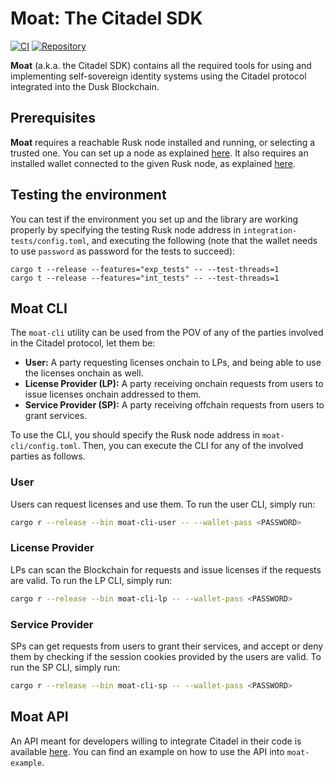 # Moat: The Citadel SDK

[![CI](https://github.com/dusk-network/moat/actions/workflows/dusk_ci.yml/badge.svg)](https://github.com/dusk-network/moat/actions/workflows/dusk_ci.yml)
[![Repository](https://img.shields.io/badge/github-moat-blueviolet?logo=github)](https://github.com/dusk-network/moat)

**Moat** (a.k.a. the Citadel SDK) contains all the required tools for using and implementing self-sovereign identity systems using the Citadel protocol integrated into the Dusk Blockchain.

## Prerequisites

**Moat** requires a reachable Rusk node installed and running, or selecting a trusted one. You can set up a node as explained [here](https://wiki.dusk.network/en/setting-up-node). It also requires an installed wallet connected to the given Rusk node, as explained [here](https://github.com/dusk-network/wallet-cli/blob/main/src/bin/README.md).

## Testing the environment

You can test if the environment you set up and the library are working properly by specifying the testing Rusk node address in `integration-tests/config.toml`, and executing the following (note that the wallet needs to use `password` as password for the tests to succeed):

```
cargo t --release --features="exp_tests" -- --test-threads=1
cargo t --release --features="int_tests" -- --test-threads=1
```

## Moat CLI

The `moat-cli` utility can be used from the POV of any of the parties involved in the Citadel protocol, let them be:
- **User:** A party requesting licenses onchain to LPs, and being able to use the licenses onchain as well.
- **License Provider (LP):** A party receiving onchain requests from users to issue licenses onchain addressed to them.
- **Service Provider (SP):** A party receiving offchain requests from users to grant services.

To use the CLI, you should specify the Rusk node address in `moat-cli/config.toml`. Then, you can execute the CLI for any of the involved parties as follows.

### User

Users can request licenses and use them. To run the user CLI, simply run:

```sh
cargo r --release --bin moat-cli-user -- --wallet-pass <PASSWORD>
```

### License Provider

LPs can scan the Blockchain for requests and issue licenses if the requests are valid. To run the LP CLI, simply run:

```sh
cargo r --release --bin moat-cli-lp -- --wallet-pass <PASSWORD>
```

### Service Provider

SPs can get requests from users to grant their services, and accept or deny them by checking if the session cookies provided by the users are valid. To run the SP CLI, simply run:

```sh
cargo r --release --bin moat-cli-sp -- --wallet-pass <PASSWORD>
```

## Moat API

An API meant for developers willing to integrate Citadel in their code is available [here](https://github.com/dusk-network/moat/blob/main/moat-core/src/api.rs). You can find an example on how to use the API into `moat-example`.
